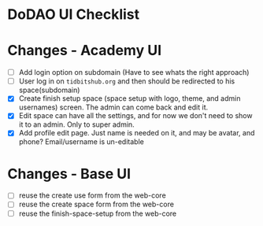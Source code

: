 # DoDAO UI Checklist

# Changes - Academy UI

- [ ] Add login option on subdomain (Have to see whats the right approach)
- [ ] User log in on `tidbitshub.org` and then should be redirected to his space(subdomain)
- [x] Create finish setup space (space setup with logo, theme, and admin usernames) screen. The admin can come back and edit it.
- [x] Edit space can have all the settings, and for now we don't need to show it to an admin. Only to super admin.
- [x] Add profile edit page. Just name is needed on it, and may be avatar, and phone? Email/username is un-editable

# Changes - Base UI

- [ ] reuse the create use form from the web-core
- [ ] reuse the create space form from the web-core
- [ ] reuse the finish-space-setup from the web-core
